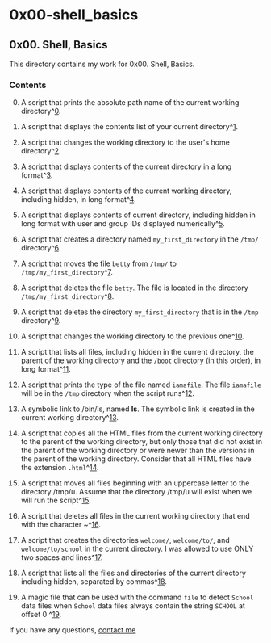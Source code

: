 # 0x00-shell_basics

## 0x00. Shell, Basics

This directory contains my work for 0x00. Shell, Basics.

### Contents

0. A script that prints the absolute path name of the current working directory^[0].

1. A script that displays the contents list of your current directory^[1].

2. A script that changes the working directory to the user's home directory^[2].

3. A script that displays contents of the current directory in a long format^[3].

4. A script that displays contents of the current working directory, including hidden, in long format^[4].

5. A script that displays contents of current directory, including hidden in long format with user and group IDs displayed numerically^[5].

6. A script that creates a directory named ```my_first_directory``` in the ```/tmp/``` directory^[6].

7. A script that moves the file ```betty``` from ```/tmp/``` to ```/tmp/my_first_directory```^[7].

8. A script that deletes the file ```betty```. The file is located in the directory ```/tmp/my_first_directory```^[8].

9. A script that deletes the directory ```my_first_directory``` that is in the ```/tmp``` directory^[9].

10. A script that changes the working directory to the previous one^[10].

11. A script that lists all files, including hidden in the current directory, the parent of the working directory and the ```/boot``` directory (in this order), in long format^[11].

12. A script that prints the type of the file named ```iamafile```. The file ```iamafile``` will be in the ```/tmp``` directory when the script runs^[12].

13. A symbolic link to /bin/ls, named __ls__. The symbolic link is created in the current working directory^[13].

14. A script that copies all the HTML files from the current working directory to the parent of the working directory, but only those that did not exist in the parent of the working directory or were newer than the versions in the parent of the working directory. Consider that all HTML files have the extension ```.html```^[14].

15. A script that moves all files beginning with an uppercase letter to the directory /tmp/u. Assume that the directory /tmp/u will exist when we will run the script^[15].

16. A script that deletes all files in the current working directory that end with the character ~^[16].

17. A script that creates the directories ```welcome/```, ```welcome/to/```, and ```welcome/to/school``` in the current directory. I was allowed to use ONLY two spaces and lines^[17].

18. A script that lists all the files and directories of the current directory including hidden, separated by commas^[18].

19. A magic file that can be used with the command ```file``` to detect ```School``` data files when ```School``` data files always contain the string ```SCHOOL``` at offset 0 ^[19].

If you have any questions, [contact me](https://www.linkedin.com/in/ianonjuguna)

[0]: https://github.com/IanoNjuguna/alx-system_engineering-devops/blob/main/0x00-shell_basics/0-current_working_directory

[1]: https://github.com/IanoNjuguna/alx-system_engineering-devops/blob/main/0x00-shell_basics/1-listit

[2]: https://github.com/IanoNjuguna/alx-system_engineering-devops/blob/main/0x00-shell_basics/2-bring_me_home

[3]: https://github.com/IanoNjuguna/alx-system_engineering-devops/blob/main/0x00-shell_basics/3-listfiles

[4]: https://github.com/IanoNjuguna/alx-system_engineering-devops/blob/main/0x00-shell_basics/4-listmorefiles

[5]: https://github.com/IanoNjuguna/alx-system_engineering-devops/blob/main/0x00-shell_basics/5-listfilesdigitonly

[6]: https://github.com/IanoNjuguna/alx-system_engineering-devops/blob/main/0x00-shell_basics/6-firstdirectory

[7]: https://github.com/IanoNjuguna/alx-system_engineering-devops/blob/main/0x00-shell_basics/7-movethatfile

[8]: https://github.com/IanoNjuguna/alx-system_engineering-devops/blob/main/0x00-shell_basics/8-firstdelete

[9]: https://github.com/IanoNjuguna/alx-system_engineering-devops/blob/main/0x00-shell_basics/9-firstdirdeletion

[10]: https://github.com/IanoNjuguna/alx-system_engineering-devops/blob/main/0x00-shell_basics/10-back

[11]: https://github.com/IanoNjuguna/alx-system_engineering-devops/blob/main/0x00-shell_basics/11-lists

[12]: https://github.com/IanoNjuguna/alx-system_engineering-devops/blob/main/0x00-shell_basics/12-file_type

[13]: https://github.com/IanoNjuguna/alx-system_engineering-devops/blob/main/0x00-shell_basics/13-symbolic_link

[14]: https://github.com/IanoNjuguna/alx-system_engineering-devops/blob/main/0x00-shell_basics/14-copy_html

[15]: https://github.com/IanoNjuguna/alx-system_engineering-devops/blob/main/0x00-shell_basics/100-lets_move

[16]: https://github.com/IanoNjuguna/alx-system_engineering-devops/blob/main/0x00-shell_basics/101-clean_emacs

[17]: https://github.com/IanoNjuguna/alx-system_engineering-devops/blob/main/0x00-shell_basics/102-tree

[18]: https://github.com/IanoNjuguna/alx-system_engineering-devops/blob/main/0x00-shell_basics/103-commas

[19]: https://github.com/IanoNjuguna/alx-system_engineering-devops/blob/main/0x00-shell_basics/school.mgc
